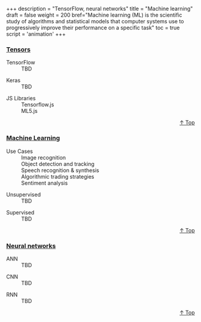 +++
description = "TensorFlow, neural networks"
title = "Machine learning"
draft = false
weight = 200
bref="Machine learning (ML) is the scientific study of algorithms and statistical models that computer systems use to progressively improve their performance on a specific task"
toc = true
script = 'animation'
+++

<h3 class="section-head" id="h-Section1"><a href="#h-Section1">Tensors</a></h3>
  <div class="example">
    <dl>
      <dt>TensorFlow</dt>
      <dd>TBD </dd>
    </dl>
    <dl>
      <dt>Keras</dt>
      <dd>TBD </dd>
    </dl>
    <dl>
      <dt>JS Libraries</dt>
      <dd>Tensorflow.js </dd>
      <dd>ML5.js </dd>
    </dl>
  </div>
<div style="text-align:right"> <a href="#top">&#8593; Top</a></div>

<h3 class="section-head" id="h-Section2"><a href="#h-Section2">Machine Learning</a></h3>
  <div class="example">
    <dl>
      <dt>Use Cases</dt>
      <dd>Image recognition </dd>
      <dd>Object detection and tracking</dd>
      <dd>Speech recognition & synthesis</dd>
      <dd>Algorithmic trading strategies</dd>
      <dd>Sentiment analysis</dd>
    </dl>
    <dl>
      <dt>Unsupervised</dt>
      <dd>TBD </dd>
    </dl>
    <dl>
      <dt>Supervised</dt>
      <dd>TBD </dd>
    </dl>
  </div>
<div style="text-align:right"> <a href="#top">&#8593; Top</a></div>

<h3 class="section-head" id="h-Section3"><a href="#h-Section3">Neural networks</a></h3>
  <div class="example">
    <dl>
      <dt>ANN</dt>
      <dd>TBD </dd>
    </dl>
    <dl>
      <dt>CNN</dt>
      <dd>TBD </dd>
    </dl>
    <dl>
      <dt>RNN</dt>
      <dd>TBD </dd>
    </dl>
  </div>
<div style="text-align:right"> <a href="#top">&#8593; Top</a></div>
